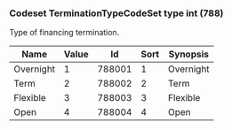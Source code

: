 ### Codeset TerminationTypeCodeSet type int (788)

Type of financing termination.

| Name      | Value | Id     | Sort | Synopsis  |
|-----------|-------|--------|------|-----------|
| Overnight | 1     | 788001 | 1    | Overnight |
| Term      | 2     | 788002 | 2    | Term      |
| Flexible  | 3     | 788003 | 3    | Flexible  |
| Open      | 4     | 788004 | 4    | Open      |

